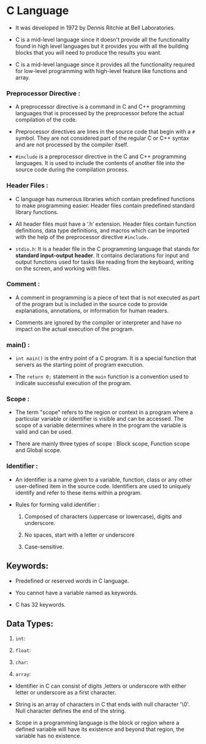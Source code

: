 # C Language

- It was developed in 1972 by Dennis Ritchie at Bell Laboratories.

- C is a mid-level language since it doesn't provide all the functionality found in high level languages but it provides you with all the building blocks that you will need to produce the results you want.

- C is a mid-level language since it provides all the functionality required for low-level programming with high-level feature like functions and array.

### Preprocessor Directive :

- A preprocessor directive is a command in C and C++ programming languages that is processed by the preprocessor before the actual compilation of the code.

- Preprocessor directives are lines in the source code that begin with a `#` symbol. They are not considered part of the regular C or C++ syntax and are not processed by the compiler itself. 

- `#include` is a preprocessor directive in the C and C++ programming languages. It is used to include the contents of another file into the source code during the compilation process.

### Header Files :

- C language has numerous libraries which contain predefined functions to make programming easier. Header files contain predefined standard library functions. 

- All header files must have a ‘.h’ extension. Header files contain function definitions, data type definitions, and macros which can be imported with the help of the preprocessor directive `#include`.

- `stdio.h`: It is a header file in the C programming language that stands for **standard input-output header**. It contains declarations for input and output functions used for tasks like reading from the keyboard, writing on the screen, and working with files.

### Comment : 

- A comment in programming is a piece of text that is not executed as part of the program but is included in the source code to provide explanations, annotations, or information for human readers. 

- Comments are ignored by the compiler or interpreter and have no impact on the actual execution of the program.

### main() :

- `int main()` is the entry point of a C program. It is a special function that servers as the starting point of program execution.

- The `return 0;` statement in the `main` function is a convention used to indicate successful execution of the program. 

### Scope :

- The term "scope" refers to the region or context in a program where a particular variable or identifier is visible and can be accessed. The scope of a variable determines where in the program the variable is valid and can be used.

- There are mainly three types of scope : Block scope, Function scope and Global scope.

### Identifier : 

- An identifier is a name given to a variable, function, class or any other user-defined item in the source code. Identifiers are used to uniquely identify and refer to these items within a program.

- Rules for forming valid identifier : 
   1. Composed of characters (uppercase or lowercase), digits and underscore. 

   2. No spaces, start with a letter or underscore

   3. Case-sensitive.

## Keywords:

- Predefined or reserved words in C language.

- You cannot have a variable named as keywords.

- C has 32 keywords.

## Data Types:

1. `int`: 

2. `float`: 

3. `char`: 

4. `array`: 

- Identifier in C can consist of digits ,letters or underscore with either letter or underscore as a first character.

- String is an array of characters in C that ends with null character '\0'. Null character defines the end of the string.

- Scope in a programming language is the block or region where a defined variable will have its existence and beyond that region, the variable has no existence.